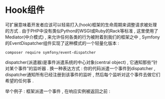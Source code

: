 # Hook组件

可扩展意味着开发者应该可以轻易打入\(hook\)框架的生命周期来调整请求被处理的方式 . 由于PHP中没有类似Python的WSGI或Ruby的Rack等标准 , 这里使用了Mediator\(中介模式\) , 来允许任何各类的行为被附着到我们的框架之中 , Symfony的EventDispatcher组件实现了这种模式的一个轻量化版本 : 

```
composer require symfony/event-dispatcher
```

dispatcher\(派遣器\)是事件派遣系统的中心对象\(central object\) , 它通知那些“针对某个事件”的监听器 . 换一种表达方式 : 你的代码派遣一个事件到dispatcher , dispatcher通知所有已经注册到该事件的监听 , 然后每个监听对这个事件去做它们希望的任何事 . 

举个例子 : 框架派遣一个事件 , 在响应实例被返回之前 : 



